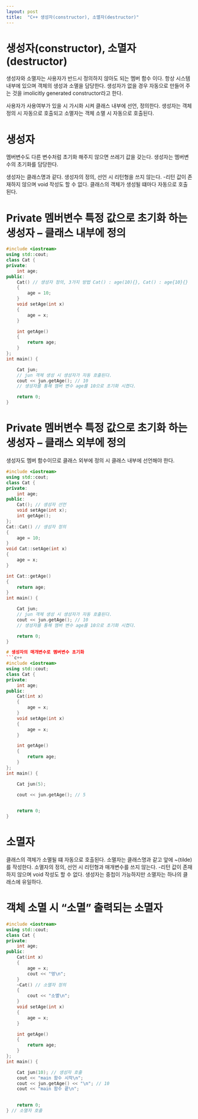 ```yaml
---
layout: post
title:  "C++ 생성자(constructor), 소멸자(destructor)"
---
```


# 생성자(constructor), 소멸자(destructor)
생성자와 소멸자는 사용자가 반드시 정의하지 않아도 되는 멤버 함수 이다.
항상 시스템 내부에 있으며 객체의 생성과 소멸을 담당한다. 
생성자가 없을 경우 자동으로 만들어 주는 것을 imolicitly generated constructor라고 한다.

사용자가 사용여부가 있을 시 가시화 시켜 클래스 내부에 선언, 정의한다.
생성자는 객체 정의 시 자동으로 호출되고
소멸자는 객체 소멸 시 자동으로 호출된다.

# 생성자
멤버변수도 다른 변수처럼 초기화 해주지 않으면 쓰레기 값을 갖는다.
생성자는 멤버변수의 초기화를 담당한다.

생성자는 클래스명과 같다.
생성자의 정의, 선언 시 리턴형을 쓰지 않는다.
-리턴 값이 존재하지 않으며 void 작성도 할 수 없다.
클래스의 객체가 생성될 떄마다 자동으로 호출된다.

# Private 멤버변수 특정 값으로 초기화 하는 생성자 – 클래스 내부에 정의
```c++
#include <iostream>
using std::cout;
class Cat {
private:
	int age;
public:
	Cat() // 생성자 정의, 3가지 방법 Cat() : age(10){}, Cat() : age{10}{} 
	{
		age = 10;
	}
	void setAge(int x)
	{
		age = x;
	}

	int getAge()
	{
		return age;
	}
};
int main() {

	Cat jun;
	// jun 객체 생성 시 생성자가 자동 호출된다.
	cout << jun.getAge(); // 10
	// 생성자를 통해 멤버 변수 age를 10으로 초기화 시켰다.

	return 0;
}
```


# Private 멤버변수 특정 값으로 초기화 하는 생성자 – 클래스 외부에 정의
생성자도 멤버 함수이므로 클래스 외부에 정의 시 클래스 내부에 선언해야 한다.
```c++
#include <iostream>
using std::cout;
class Cat {
private:
	int age;
public:
	Cat(); // 생성자 선언
	void setAge(int x);
	int getAge();
};
Cat::Cat() // 생성자 정의
{
	age = 10;
}
void Cat::setAge(int x)
{
	age = x;
}

int Cat::getAge()
{
	return age;
}
int main() {

	Cat jun;
	// jun 객체 생성 시 생성자가 자동 호출된다.
	cout << jun.getAge(); // 10
	// 생성자를 통해 멤버 변수 age를 10으로 초기화 시켰다.

	return 0;
}

# 생성자의 매개변수로 멤버변수 초기화
```c++
#include <iostream>
using std::cout;
class Cat {
private:
	int age;
public:
	Cat(int x)
	{
		age = x;
	}
	void setAge(int x)
	{
		age = x;
	}

	int getAge()
	{
		return age;
	}
};
int main() {

	Cat jun(5);

	cout << jun.getAge(); // 5
	

	return 0;
}
```

# 소멸자
클래스의 객체가 소멸될 떄 자동으로 호출된다.
소멸자는 클래스명과 같고 앞에 ~(tilde)를 작성한다.
소멸자의 정의, 선언 시 리턴형과 매개변수를 쓰지 않는다.
-리턴 값이 존재하지 않으며 void 작성도 할 수 없다.
생성자는 중첩이 가능하지만 소멸자는 하나의 클래스에 유일하다.

# 객체 소멸 시 “소멸” 출력되는 소멸자
```c++
#include <iostream>
using std::cout;
class Cat {
private:
	int age;
public:
	Cat(int x)
	{
		age = x;
		cout << "멍\n";
	}
	~Cat() // 소멸자 정의
	{
		cout << "소멸\n";
	}
	void setAge(int x)
	{
		age = x;
	}

	int getAge()
	{
		return age;
	}
};
int main() {

	Cat jun(10); // 생성자 호출
	cout << "main 함수 시작\n";
	cout << jun.getAge() << "\n"; // 10
	cout << "main 함수 끝\n";
	

	return 0;
} // 소멸자 호출 

```
